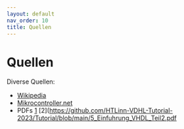 ```yaml
---
layout: default
nav_order: 10
title: Quellen
---
```

# Quellen

Diverse Quellen:
*  [Wikipedia](wikipedia.org)
*  [Mikrocontroller.net](mikrocontroller.net)
*  PDFs [1](https://github.com/HTLinn-VDHL-Tutorial-2023/Tutorial/blob/main/3_Einf%C3%BChrung_VHDL_Teil1.pdf) [2](https://github.com/HTLinn-VDHL-Tutorial-2023/Tutorial/blob/main/5_Einfuhrung_VHDL_Teil2.pdf